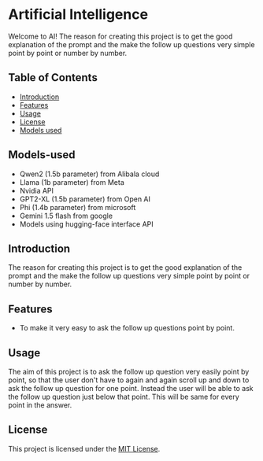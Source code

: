 # Artificial Intelligence

Welcome to AI! The reason for creating this project is to get the good explanation of the prompt and the make the follow up questions very simple point by point or number by number.

## Table of Contents
- [Introduction](#introduction)
- [Features](#features)
- [Usage](#usage)
- [License](#license)
- [Models used](#Models-used)

## Models-used
- Qwen2 (1.5b parameter) from Alibala cloud
- Llama (1b parameter) from Meta
- Nvidia API
- GPT2-XL (1.5b parameter) from Open AI
- Phi (1.4b parameter) from microsoft
- Gemini 1.5 flash from google
- Models using hugging-face interface API

## Introduction
The reason for creating this project is to get the good explanation of the prompt and the make the follow up questions very simple point by point or number by number.

## Features
- To make it very easy to ask the follow up questions point by point.

## Usage
The aim of this project is to ask the follow up question very easily point by point, so that the user don't have to again and again scroll up and down to ask the follow up question for one point. Instead the user will be able to ask the follow up question just below that point. This will be same for every point in the answer.


## License
This project is licensed under the [MIT License](LICENSE).
